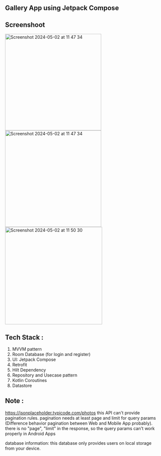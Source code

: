 ## Gallery App using Jetpack Compose

## Screenshoot
<img width="315" alt="Screenshot 2024-05-02 at 11 47 34" src="https://github.com/rakai77/MyGallery/assets/58464856/80bb395f-9821-42fd-b9f7-1b07d1365dd5">
<img width="315" alt="Screenshot 2024-05-02 at 11 47 34" src="https://github.com/rakai77/MyGallery/assets/58464856/5fba7f27-f869-4711-92d6-d7a7972dc835">
<img width="318" alt="Screenshot 2024-05-02 at 11 50 30" src="https://github.com/rakai77/MyGallery/assets/58464856/c761d8f9-9560-428d-8a77-b2f167dca53c">


## Tech Stack : 
 1. MVVM pattern
 2. Room Database (for login and register)
 3. UI: Jetpack Compose
 4. Retrofit
 5. Hilt Dependency
 6. Repository and Usecase pattern
 7. Kotlin Coroutines
 8. Datastore

## Note :
https://jsonplaceholder.typicode.com/photos this API can't provide pagination rules.
pagination needs at least page and limit for query params (Difference behavior pagination between Web and Mobile App probably).
there is no "page", "limit" in the response, so the query params can't work properly in Android Apps

database information:
this database only provides users on local storage from your device.
